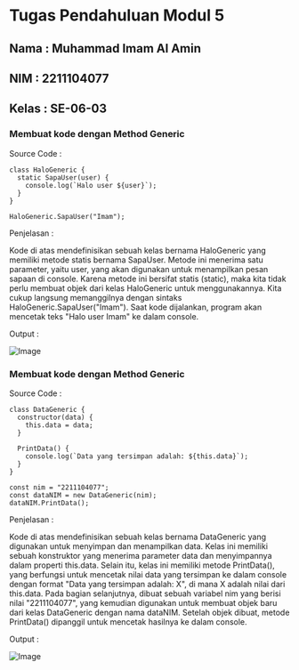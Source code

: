 # Tugas Pendahuluan Modul 5

## Nama : Muhammad Imam Al Amin

## NIM : 2211104077

## Kelas : SE-06-03

### Membuat kode dengan Method Generic

Source Code :

```
class HaloGeneric {
  static SapaUser(user) {
    console.log(`Halo user ${user}`);
  }
}

HaloGeneric.SapaUser("Imam");

```

Penjelasan :

Kode di atas mendefinisikan sebuah kelas bernama HaloGeneric yang memiliki metode statis bernama SapaUser. Metode ini menerima satu parameter, yaitu user, yang akan digunakan untuk menampilkan pesan sapaan di console. Karena metode ini bersifat statis (static), maka kita tidak perlu membuat objek dari kelas HaloGeneric untuk menggunakannya. Kita cukup langsung memanggilnya dengan sintaks HaloGeneric.SapaUser("Imam"). Saat kode dijalankan, program akan mencetak teks "Halo user Imam" ke dalam console.

Output :

![Image](https://github.com/user-attachments/assets/09dd4058-516b-466d-8ac5-af62970801e2)

### Membuat kode dengan Method Generic

Source Code :

```
class DataGeneric {
  constructor(data) {
    this.data = data;
  }

  PrintData() {
    console.log(`Data yang tersimpan adalah: ${this.data}`);
  }
}

const nim = "2211104077";
const dataNIM = new DataGeneric(nim);
dataNIM.PrintData();

```

Penjelasan :

Kode di atas mendefinisikan sebuah kelas bernama DataGeneric yang digunakan untuk menyimpan dan menampilkan data. Kelas ini memiliki sebuah konstruktor yang menerima parameter data dan menyimpannya dalam properti this.data. Selain itu, kelas ini memiliki metode PrintData(), yang berfungsi untuk mencetak nilai data yang tersimpan ke dalam console dengan format "Data yang tersimpan adalah: X", di mana X adalah nilai dari this.data. Pada bagian selanjutnya, dibuat sebuah variabel nim yang berisi nilai "2211104077", yang kemudian digunakan untuk membuat objek baru dari kelas DataGeneric dengan nama dataNIM. Setelah objek dibuat, metode PrintData() dipanggil untuk mencetak hasilnya ke dalam console.

Output :

![Image](https://github.com/user-attachments/assets/710d97f9-0657-498f-9b84-45576108ab1c)
